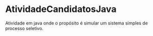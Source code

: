 # AtividadeCandidatosJava

Atividade em java onde o propósito é simular um sistema simples de processo seletivo.
